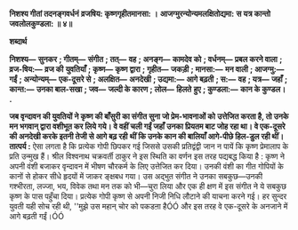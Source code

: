 **निशश्य गीतां तदनङ्गवर्धनं** **व्रजषिय: कृष्णगृहीतमानसा: ।** **आजग्मुरन्योन्यमलक्षितोद्यमा:** **स यत्र कान्तो जवलोलकुण्डला: ॥ ४॥** 

**शब्दार्थ** 

**निशश्य—** **सुनकर** **; गीतम्—** **संगीत** **; तत्—** **वह** **; अनङ्ग—** **कामदेव को** **; वर्धनम्—** **प्रबल करने वाला** **; व्रज-षिय:—** **व्रज की** **युवतियाँ** **; कृष्ण—** **कृष्ण द्वारा** **; गृहीत—** **जकड़ी** **; मानसा:—** **मन वाली** **; आजग्मु:—** **गईं** **; अन्योन्यम्—** **एक-दूसरे से** **; अलक्षित—** **अनदेखी** **; उद्यमा:—** **आगे बढ़ती** **; स:—** **वह** **; यत्र—** **जहाँ** **; कान्त:—** **उनका बाल-सखा** **; जव—** **जल्दी के कारण** **; लोल—** **हिलते** **हुए** **; कुण्डला:—** **कान के कुण्डल।** **.** 

**जब वृन्दावन की युवतियों ने कृष्ण की बाँसुरी का संगीत सुना जो प्रेम-भावनाओं को** **उत्तेजित करता है, तो उनके मन भगवान् द्वारा वशीभूत कर लिये गये। वे वहीं चली गईं जहाँ** **उनका प्रियतम बाट जोह रहा था। वे एक-दूसरे की अनदेखी करके इतनी तेजी से आगे बढ़ रही** **थीं कि उनके कान की बालियाँ आगे-पीछे हिल-डुल रही थीं।** **तात्पर्य :** ऐसा लगता है कि प्रत्येक गोपी छिपकर गई जिससे उसकी प्रतिद्वंद्वी जान न पायें कि कृष्ण प्रेमालाप के प्रति उन्मुख हैं। श्रील विश्वनाथ चक्रवर्ती ठाकुर ने इस स्थिति का वर्णन इस तरह पद्यबद्ध किया है : कृष्ण ने अपनी वंशी बजाकर वृन्दावन में भीषण चौरकर्म के लिए उत्तेजित कर दिया। उनकी वंशी का गीत गोपियों के कानों से होकर सीधे हृदयों में जाकर ङ्क्षबध गया। उस अद्भुत संगीत ने उनका सबकुछ—उनकी गश्भीरता, लज्जा, भय, विवेक तथा मन तक को भी—चुरा लिया और एक ही क्षण में इस संगीत ने ये सबकुछ कृष्ण के पास पहुँचा दिया। प्रत्येक गोपी कृष्ण से अपनी निजी निधि लौटाने की याचना करने गई। हर सुन्दर युवती यही सोच रही थी, ''मुझे उस महान् चोर को पकडऩा हैÓÓ और इस तरह वे एक-दूसरे के अनजाने में आगे बढ़ती गईं।ÓÓ  
